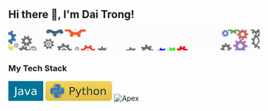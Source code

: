 ## Hi there 👋, I'm Dai Trong!
![Header](img/header.gif "Header")

### My Tech Stack
![Java](img/java.svg "Jeader") ![Python](img/python.svg "Python") ![Apex](https://img.shields.io/badge/dynamic/json?url=<https://www.tinhoccoban.net/2021/08/tu-hoc-lap-trinh-java-cau-lenh-bieu.html>&label=<LABEL>&query=<$.DATA.SUBDATA>&color=<COLOR>&prefix=<PREFIX>&suffix=<SUFFIX> "Apex")
<!--
**daitrongquach/daitrongquach** is a ✨ _special_ ✨ repository because its `README.md` (this file) appears on your GitHub profile.

Here are some ideas to get you started:

- 🔭 I’m currently working on ...
- 🌱 I’m currently learning ...
- 👯 I’m looking to collaborate on ...
- 🤔 I’m looking for help with ...
- 💬 Ask me about ...
- 📫 How to reach me: ...
- 😄 Pronouns: ...
- ⚡ Fun fact: ...
-->
